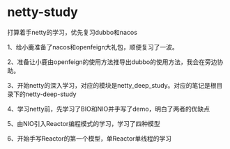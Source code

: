 # netty-study
打算着手netty的学习，优先复习dubbo和nacos

1、给小鹿准备了nacos和openfeign大礼包，顺便复习了一波。

2、准备让小鹿由openfeign的使用方法推导出dubbo的使用方法，我会在旁边协助。

3、开始netty的深入学习，对应的模块是netty_deep_study。对应的笔记是根目录下的netty-deep-study

4、学习netty前，先学习了BIO和NIO并手写了demo，明白了两者的优缺点

5、由NIO引入Reactor编程模式的学习，学习了四种模型

6、开始手写Reactor的第一个模型，单Reactor单线程的学习





